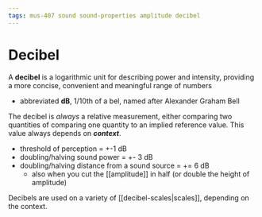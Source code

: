 ```yaml
---
tags: mus-407 sound sound-properties amplitude decibel
---
```


# Decibel

A **decibel** is a logarithmic unit for describing power and intensity, providing a more concise, convenient and meaningful range of numbers

- abbreviated **dB**, 1/10th of a bel, named after Alexander Graham Bell

The decibel is _always_ a relative measurement, either comparing two quantities of comparing one quantity to an implied reference value. This value always depends on **_context_**.

- threshold of perception = +-1 dB
- doubling/halving sound power = +- 3 dB
- doubling/halving distance from a sound source = += 6 dB
  - also when you cut the [[amplitude]] in half (or double the height of amplitude)

Decibels are used on a variety of [[decibel-scales|scales]], depending on the context.
